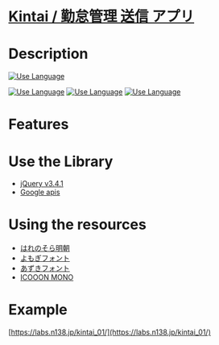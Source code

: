 # [Kintai / 勤怠管理 送信 アプリ](https://github.com/n138-kz/kintai01)

# Description
[![Use Language](http://img.shields.io/badge/language-JP.ja.utf8-silver.svg?style=flat)](README.md)

[![Use Language](http://img.shields.io/badge/language-HTML-yellow.svg?style=flat)](README.md)
[![Use Language](http://img.shields.io/badge/language-JavaScript-yellow.svg?style=flat)](README.md)
[![Use Language](http://img.shields.io/badge/language-CSS-yellow.svg?style=flat)](README.md)

# Features

# Use the Library
- [jQuery v3.4.1](https://jquery.com/)
- [Google apis](https://github.com/google/google-api-javascript-client)

# Using the resources
- [はれのそら明朝](https://fontopo.com/?p=377)
- [よもぎフォント](https://www.asterism-m.com/font/yomogifont/)
- [あずきフォント](http://azukifont.com/)
- [ICOOON MONO](https://icooon-mono.com/)

# Example
[https://labs.n138.jp/kintai_01/](https://labs.n138.jp/kintai_01/)
